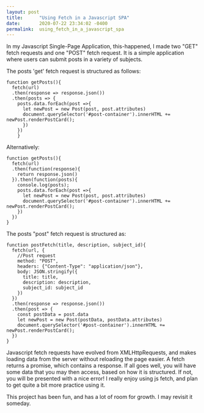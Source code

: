 ```yaml
---
layout: post
title:      "Using Fetch in a Javascript SPA"
date:       2020-07-22 23:34:02 -0400
permalink:  using_fetch_in_a_javascript_spa
---
```



In my Javascript Single-Page Application, this-happened, I made two "GET" fetch requests and one "POST" fetch request. It is a simple application where users can submit posts in a variety of subjects.

The posts 'get' fetch request is structured as follows:

```
function getPosts(){
  fetch(url)
  .then(response => response.json())
  .then(posts => {
    posts.data.forEach(post =>{
      let newPost = new Post(post, post.attributes)
      document.querySelector('#post-container').innerHTML += newPost.renderPostCard();
      })
    })
	}
```


Alternatively:

```
function getPosts(){
  fetch(url)
  .then(function(response){
    return response.json()
  }).then(function(posts){
    console.log(posts);
    posts.data.forEach(post =>{
      let newPost = new Post(post, post.attributes)
      document.querySelector('#post-container').innerHTML += newPost.renderPostCard();
    })
  })
}
```


The posts "post" fetch request is structured as:

```
function postFetch(title, description, subject_id){
  fetch(url, {
    //Post request
    method: "POST",
    headers: {"Content-Type": "application/json"},
    body: JSON.stringify({
      title: title,
      description: description,
      subject_id: subject_id
    })
  })
  .then(response => response.json())
  .then(post => {
    const postData = post.data
    let newPost = new Post(postData, postData.attributes)
    document.querySelector('#post-container').innerHTML += newPost.renderPostCard();
  })
}
```

Javascript fetch requests have evolved from XMLHttpRequests, and makes loading data from the server without reloading the page easier. A fetch returns a promise, which contains a response. If all goes well, you will have some data that you may then access, based on how it is structured. If not, you will be presented with a nice error! I really enjoy using js fetch, and plan to get quite a bit more practice using it. 


This project has been fun, and has a lot of room for growth. I may revisit it someday.

